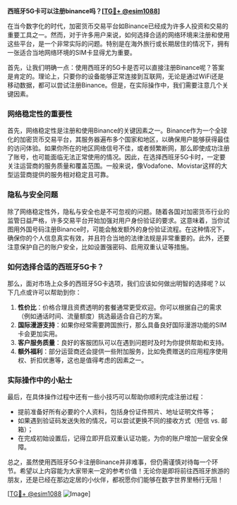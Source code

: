 **西班牙5G卡可以注册binance吗？[[TG💪+ @esim1088](https://t.me/s/esim1088)]**

在当今数字化的时代，加密货币交易平台如Binance已经成为许多人投资和交易的重要工具之一。然而，对于许多用户来说，如何选择合适的网络环境来注册和使用这些平台，是一个非常实际的问题。特别是在海外旅行或长期居住的情况下，拥有一张适合当地网络环境的SIM卡显得尤为重要。

首先，让我们明确一点：使用西班牙的5G卡是否可以直接注册Binance呢？答案是肯定的。理论上，只要你的设备能够正常连接到互联网，无论是通过WiFi还是移动数据，都可以尝试注册Binance。但是，在实际操作中，我们需要注意几个关键因素。

### 网络稳定性的重要性

首先，网络稳定性是注册和使用Binance的关键因素之一。Binance作为一个全球化的加密货币交易平台，其服务器遍布多个国家和地区，以确保用户能够获得最佳的访问体验。如果你所在的地区网络信号不佳，或者频繁断网，那么即使成功注册了账号，也可能面临无法正常使用的情况。因此，在选择西班牙5G卡时，一定要关注运营商的服务质量和覆盖范围。一般来说，像Vodafone、Movistar这样的大型运营商提供的服务相对稳定且可靠。

### 隐私与安全问题

除了网络稳定性外，隐私与安全也是不可忽视的问题。随着各国对加密货币行业的监管日益严格，许多交易平台开始加强对用户身份验证的要求。这意味着，当你试图用外国号码注册Binance时，可能会触发额外的身份验证流程。在这种情况下，确保你的个人信息真实有效，并且符合当地的法律法规是非常重要的。此外，还要注意保护自己的账户安全，比如设置强密码、启用双重认证等措施。

### 如何选择合适的西班牙5G卡？

那么，面对市场上众多的西班牙5G卡选项，我们应该如何做出明智的选择呢？以下几点或许可以帮助到你：

1. **性价比**：价格合理且资费透明的套餐通常更受欢迎。你可以根据自己的需求（例如通话时间、流量额度）挑选最适合自己的方案。
2. **国际漫游支持**：如果你经常需要跨国旅行，那么具备良好国际漫游功能的SIM卡会更加实用。
3. **客户服务质量**：良好的客服团队可以在遇到问题时及时为你提供帮助和支持。
4. **额外福利**：部分运营商还会提供一些附加服务，比如免费赠送的应用程序使用权、折扣优惠等，这也是值得考虑的因素之一。

### 实际操作中的小贴士

最后，在具体操作过程中还有一些小技巧可以帮助你顺利完成注册过程：

- 提前准备好所有必要的个人资料，包括身份证件照片、地址证明文件等；
- 如果遇到验证码发送失败的情况，可以尝试更换不同的接收方式（短信 vs. 邮箱）；
- 在完成初始设置后，记得立即开启双重认证功能，为你的账户增加一层安全保障。

总之，虽然使用西班牙5G卡注册Binance并非难事，但仍需谨慎对待每一个环节。希望以上内容能为大家带来一定的参考价值！无论你是即将前往西班牙旅游的朋友，还是已经在那边定居的小伙伴，都祝愿你们能够在数字世界里畅行无阻！

[[TG💪+ @esim1088](https://t.me/s/esim1088) ![Image](https://i.postimg.cc/4NQfJmqS/Snipaste-2025-05-13-00-14-12.png)]